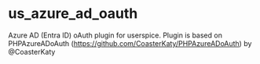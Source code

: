 # us_azure_ad_oauth
Azure AD (Entra ID) oAuth plugin for userspice. Plugin is based on PHPAzureADoAuth (https://github.com/CoasterKaty/PHPAzureADoAuth) by @CoasterKaty
